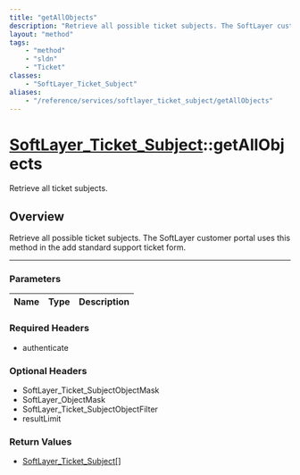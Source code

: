 ```yaml
---
title: "getAllObjects"
description: "Retrieve all possible ticket subjects. The SoftLayer customer portal uses this method in the add standard support ticket... "
layout: "method"
tags:
    - "method"
    - "sldn"
    - "Ticket"
classes:
    - "SoftLayer_Ticket_Subject"
aliases:
    - "/reference/services/softlayer_ticket_subject/getAllObjects"
---
```

# [SoftLayer_Ticket_Subject](/reference/services/SoftLayer_Ticket_Subject)::getAllObjects


Retrieve all ticket subjects.


## Overview 
Retrieve all possible ticket subjects. The SoftLayer customer portal uses this method in the add standard support ticket form.

-----

### Parameters 
|Name | Type | Description |
| --- | --- | --- |


### Required Headers
* authenticate


### Optional Headers
* SoftLayer_Ticket_SubjectObjectMask
* SoftLayer_ObjectMask
* SoftLayer_Ticket_SubjectObjectFilter
* resultLimit

### Return Values
* <a href='/reference/datatypes/SoftLayer_Ticket_Subject'>SoftLayer_Ticket_Subject[] </a>




